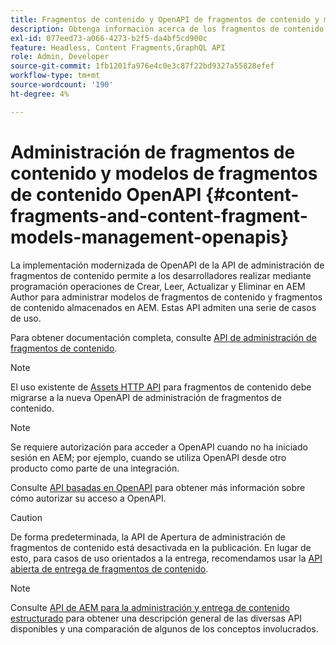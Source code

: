 ```yaml
---
title: Fragmentos de contenido y OpenAPI de fragmentos de contenido y modelos
description: Obtenga información acerca de los fragmentos de contenido y los modelos de fragmentos de contenido OpenAPI.
exl-id: 077eed73-a066-4273-b2f5-da4bf5cd900c
feature: Headless, Content Fragments,GraphQL API
role: Admin, Developer
source-git-commit: 1fb1201fa976e4c0e3c87f22bd9327a55828efef
workflow-type: tm+mt
source-wordcount: '190'
ht-degree: 4%

---
```


# Administración de fragmentos de contenido y modelos de fragmentos de contenido OpenAPI {#content-fragments-and-content-fragment-models-management-openapis}

La implementación modernizada de OpenAPI de la API de administración de fragmentos de contenido permite a los desarrolladores realizar mediante programación operaciones de Crear, Leer, Actualizar y Eliminar en AEM Author para administrar modelos de fragmentos de contenido y fragmentos de contenido almacenados en AEM. Estas API admiten una serie de casos de uso.

Para obtener documentación completa, consulte [API de administración de fragmentos de contenido](https://developer.adobe.com/experience-cloud/experience-manager-apis/api/stable/sites/).

>[!NOTE]
>
>El uso existente de [Assets HTTP API](https://experienceleague.adobe.com/en/docs/experience-manager-cloud-service/content/assets/admin/mac-api-assets) para fragmentos de contenido debe migrarse a la nueva OpenAPI de administración de fragmentos de contenido.

>[!NOTE]
>
>Se requiere autorización para acceder a OpenAPI cuando no ha iniciado sesión en AEM; por ejemplo, cuando se utiliza OpenAPI desde otro producto como parte de una integración.
>
>Consulte [API basadas en OpenAPI](/help/implementing/developing/open-api-based-apis.md) para obtener más información sobre cómo autorizar su acceso a OpenAPI.

>[!CAUTION]
>
>De forma predeterminada, la API de Apertura de administración de fragmentos de contenido está desactivada en la publicación. En lugar de esto, para casos de uso orientados a la entrega, recomendamos usar la [API abierta de entrega de fragmentos de contenido](/help/headless/aem-content-fragment-delivery-with-openapi.md).

>[!NOTE]
>
>Consulte [API de AEM para la administración y entrega de contenido estructurado](/help/headless/apis-headless-and-content-fragments.md) para obtener una descripción general de las diversas API disponibles y una comparación de algunos de los conceptos involucrados.